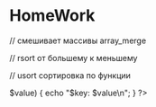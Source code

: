 # HomeWork
// смешивает массивы array_merge

<?php
$car_brand = ['audi', 'bmw', 'peugeot'];
$tipe = ['car', 'bike', 'boat'];
$result = array_merge($car_brand, $tipe);
print_r($result);
?>

// rsort            от большему к меньшему

<?php
$sequence = [10, 20, 100, 3];
sort ($sequence);
print_r($sequence);
?>

// usort            сортировка по функции

<?php
function znachenie($a, $b)
{
    if ($a == $b) {
        return 0;
    }
     if($a < $b) return -1; else 1;;
}

$a = [10, 4, 7, 30, 5];

usort($a, "znachenie");

foreach ($a as $key => $value) {
    echo "$key: $value\n";
}
?>
